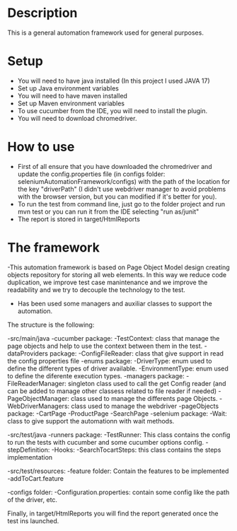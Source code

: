 # Description

This is a general automation framework used for general purposes.

# Setup

- You will need to have java installed (In this project I used JAVA 17)
- Set up Java environment variables
- You will need to have maven installed
- Set up Maven environment variables
- To use cucumber from the IDE, you will need to install the plugin.
- You will need to download chromedriver.

# How to use

- First of all ensure that you have downloaded the chromedriver and update the config.properties file (in configs folder: seleniumAutomationFramework/configs) with the path of the location for the key "driverPath" (I didn't use webdriver manager to avoid problems with the browser version, but you can modified if it's better for you).
- To run the test from command line, just go to the folder project and run mvn test or you can run it from the IDE selecting "run as/junit"
- The report is stored in target/HtmlReports

# The framework

-This automation framework is based on Page Object Model design creating objects repository for storing all web elements. In this way we reduce code duplication, we improve test case manintenance and we improve the readability  and we try to decouple the technology to the test.
- Has been used some managers and auxiliar classes to support the automation.

The structure is the following:

-src/main/java
    -cucumber package:
        -TestContext: class that manage the page objects and help to use the context between them in the test.
    -dataProviders package:
        -ConfigFileReader: class that give support in read the config properties file
    -enums package:
        -DriverType: enum used to define the different types of driver available.
        -EnvironmentType: enum used to define the diferente execution types.
    -managers package:
        -FileReaderManager: singleton class used to call the get Config reader (and can be added to manage other classess related to file reader if needed)
        -PageObjectManager: class used to manage the differents page Objects.
        -WebDriverManagers: class used to manage the webdriver
    -pageObjects package:
        -CartPage
        -ProductPage
        -SearchPage
    -selenium package:
        -Wait: class to give support the automationn with wait methods.

-src/test/java
    -runners package:
        -TestRunner: This class contains the config to run the tests with cucumber and some cucumber options config.
    -stepDefinition:
        -Hooks:
        -SearchTocartSteps: this class contains the steps implementation

-src/test/resources:
    -feature folder: Contain the features to be implemented
        -addToCart.feature

-configs folder:
    -Configuration.properties: contain some config like the path of the driver, etc.


Finally, in target/HtmlReports you will find the report generated once the test ins launched.

    


